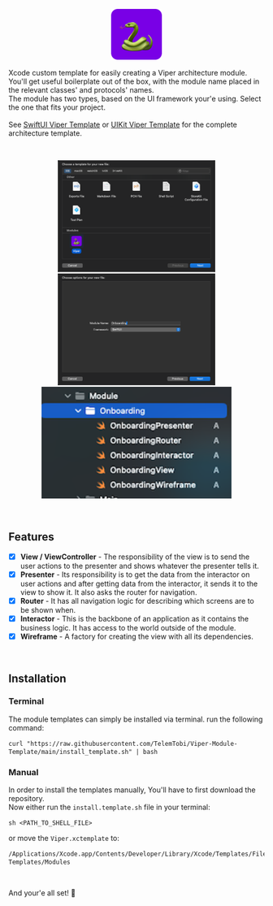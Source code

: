 <p align="center">
  <img height="100" src="Modules/Viper.xctemplate/TemplateIcon.png">
</p>

Xcode custom template for easily creating a Viper architecture module.</br>
You'll get useful boilerplate out of the box, with the module name placed in the relevant classes' and protocols' names.</br>
The module has two types, based on the UI framework your'e using. Select the one that fits your project.</br></br>
See [SwiftUI Viper Template](https://github.com/TelemTobi/SwiftUI-Viper-Template.git) or [UIKit Viper Template](https://github.com/TelemTobi/UIKit-Viper-Template.git) for the complete architecture template.

<br/>

<p align="center">
  <img height="220" src="Resources/screenshot1.png">
  <img height="220" src="Resources/screenshot2.png">
  <img height="220" src="Resources/screenshot3.png">
</p>

<br/>

## Features

- [x] **View / ViewController** - The responsibility of the view is to send the user actions to the presenter and shows whatever the presenter tells it.
- [x] **Presenter** - Its responsibility is to get the data from the interactor on user actions and after getting data from the interactor, it sends it to the view to show it. It also asks the router for navigation.
- [x] **Router** - It has all navigation logic for describing which screens are to be shown when.
- [x] **Interactor** - This is the backbone of an application as it contains the business logic. It has access to the world outside of the module.
- [x] **Wireframe** - A factory for creating the view with all its dependencies.

<br/>

## Installation

### Terminal

The module templates can simply be installed via terminal. run the following command:

```
curl "https://raw.githubusercontent.com/TelemTobi/Viper-Module-Template/main/install_template.sh" | bash
```

### Manual

In order to install the templates manually, You'll have to first download the repository.</br>
Now either run the `install.template.sh` file in your terminal:

```
sh <PATH_TO_SHELL_FILE>
```

or move the `Viper.xctemplate` to:

```
/Applications/Xcode.app/Contents/Developer/Library/Xcode/Templates/File Templates/Modules
```
<br/>

And your'e all set! 🐍
